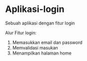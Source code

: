 # Aplikasi-login
Sebuah aplikasi dengan fitur login

Alur Fitur login:
1. Memasukkan email dan password
2. Memvalidasi masukan
3. Menampilkan halaman home
